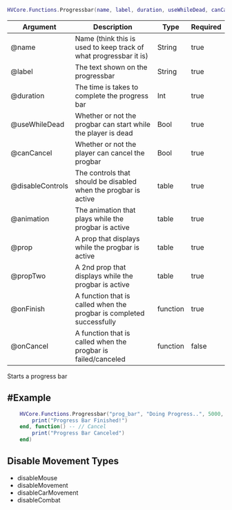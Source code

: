```lua
HVCore.Functions.Progressbar(name, label, duration, useWhileDead, canCancel, disableControls, animation, prop, propTwo, onFinish, onCancel)
```


| Argument | Description | Type | Required |
| ----------- | ----------- | ----------- | ----------- |
| @name | Name (think this is used to keep track of what progressbar it is) | String | true |
| @label | The text shown on the progressbar | String | true |
| @duration | The time is takes to complete the progress bar | Int | true |
| @useWhileDead | Whether or not the progbar can start while the player is dead | Bool | true |
| @canCancel | Whether or not the player can cancel the progbar | Bool | true |
| @disableControls | The controls that should be disabled when the progbar is active | table | true |
| @animation | The animation that plays while the progbar is active | table | true |
| @prop | A prop that displays while the progbar is active | table | true |
| @propTwo | A 2nd prop that displays while the progbar is active | table | true |
| @onFinish | A function that is called when the progbar is completed successfully | function | true |
| @onCancel | A function that is called when the progbar is failed/canceled | function | false |

Starts a progress bar

#Example
-
```lua
    HVCore.Functions.Progressbar("prog_bar", "Doing Progress..", 5000, false, true, {}, {}, {}, {}, function() -- // Done
        print("Progress Bar Finished!")
    end, function() -- // Cancel
        print("Progress Bar Canceled")
    end)
```

Disable Movement Types
----
- disableMouse
- disableMovement
- disableCarMovement
- disableCombat